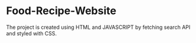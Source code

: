 # Food-Recipe-Website
The project is created using HTML and JAVASCRIPT by fetching search API and styled with CSS.
